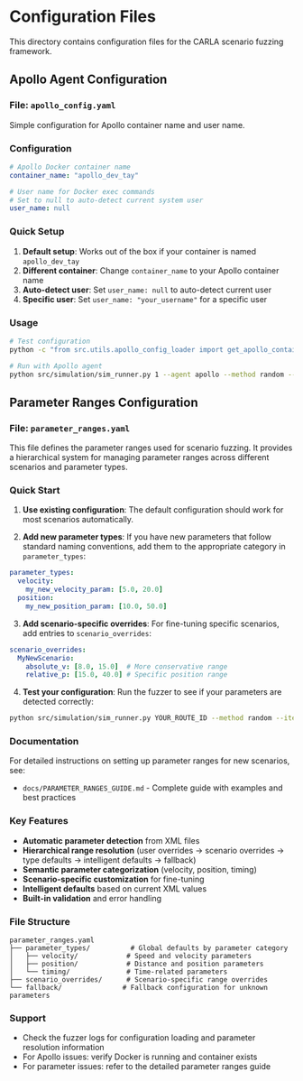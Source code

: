# Configuration Files

This directory contains configuration files for the CARLA scenario fuzzing framework.

## Apollo Agent Configuration

### File: `apollo_config.yaml`

Simple configuration for Apollo container name and user name.

### Configuration

```yaml
# Apollo Docker container name
container_name: "apollo_dev_tay"

# User name for Docker exec commands
# Set to null to auto-detect current system user
user_name: null
```

### Quick Setup

1. **Default setup**: Works out of the box if your container is named `apollo_dev_tay`
2. **Different container**: Change `container_name` to your Apollo container name
3. **Auto-detect user**: Set `user_name: null` to auto-detect current user
4. **Specific user**: Set `user_name: "your_username"` for a specific user

### Usage

```bash
# Test configuration
python -c "from src.utils.apollo_config_loader import get_apollo_container_name, get_apollo_user_name; print(f'Container: {get_apollo_container_name()}, User: {get_apollo_user_name()}')"

# Run with Apollo agent
python src/simulation/sim_runner.py 1 --agent apollo --method random --iterations 5
```

## Parameter Ranges Configuration

### File: `parameter_ranges.yaml`

This file defines the parameter ranges used for scenario fuzzing. It provides a hierarchical system for managing parameter ranges across different scenarios and parameter types.

### Quick Start

1. **Use existing configuration**: The default configuration should work for most scenarios automatically.

2. **Add new parameter types**: If you have new parameters that follow standard naming conventions, add them to the appropriate category in `parameter_types`:

```yaml
parameter_types:
  velocity:
    my_new_velocity_param: [5.0, 20.0]
  position:
    my_new_position_param: [10.0, 50.0]
```

3. **Add scenario-specific overrides**: For fine-tuning specific scenarios, add entries to `scenario_overrides`:

```yaml
scenario_overrides:
  MyNewScenario:
    absolute_v: [8.0, 15.0]  # More conservative range
    relative_p: [15.0, 40.0] # Specific position range
```

4. **Test your configuration**: Run the fuzzer to see if your parameters are detected correctly:

```bash
python src/simulation/sim_runner.py YOUR_ROUTE_ID --method random --iterations 5
```

### Documentation

For detailed instructions on setting up parameter ranges for new scenarios, see:
- `docs/PARAMETER_RANGES_GUIDE.md` - Complete guide with examples and best practices

### Key Features

- **Automatic parameter detection** from XML files
- **Hierarchical range resolution** (user overrides → scenario overrides → type defaults → intelligent defaults → fallback)
- **Semantic parameter categorization** (velocity, position, timing)
- **Scenario-specific customization** for fine-tuning
- **Intelligent defaults** based on current XML values
- **Built-in validation** and error handling

### File Structure

```
parameter_ranges.yaml
├── parameter_types/          # Global defaults by parameter category
│   ├── velocity/            # Speed and velocity parameters
│   ├── position/            # Distance and position parameters
│   └── timing/              # Time-related parameters
├── scenario_overrides/      # Scenario-specific range overrides
└── fallback/               # Fallback configuration for unknown parameters
```

### Support

- Check the fuzzer logs for configuration loading and parameter resolution information
- For Apollo issues: verify Docker is running and container exists
- For parameter issues: refer to the detailed parameter ranges guide 